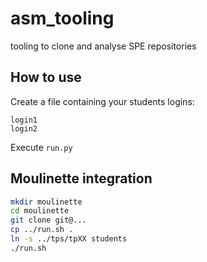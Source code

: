 # asm_tooling
tooling to clone and analyse SPE repositories

## How to use
Create a file containing your students logins:
```
login1
login2
```

Execute `run.py`

## Moulinette integration
```sh
mkdir moulinette
cd moulinette
git clone git@...
cp ../run.sh .
ln -s ../tps/tpXX students
./run.sh
```